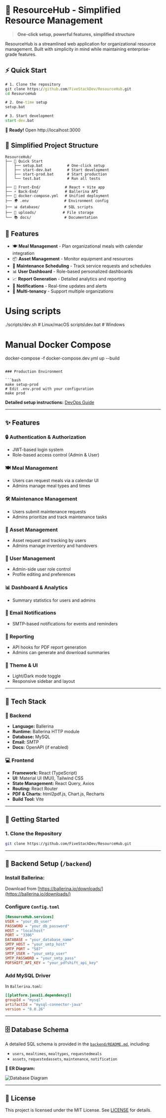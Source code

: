 # 🏢 ResourceHub - Simplified Resource Management

> **One-click setup, powerful features, simplified structure**

ResourceHub is a streamlined web application for organizational resource management. Built with simplicity in mind while maintaining enterprise-grade features.

## ⚡ Quick Start

```cmd
# 1. Clone the repository
git clone https://github.com/FiveStackDev/ResourceHub.git
cd ResourceHub

# 2. One-time setup
setup.bat

# 3. Start development
start-dev.bat
```

🎉 **Ready!** Open http://localhost:3000

## 📁 Simplified Project Structure

```
ResourceHub/
├── 🚀 Quick Start
│   ├── setup.bat           # One-click setup
│   ├── start-dev.bat       # Start development  
│   ├── start-prod.bat      # Start production
│   └── test.bat            # Run all tests
│
├── 🎨 Front-End/           # React + Vite app
├── ⚡ Back-End/            # Ballerina API
├── 🐳 docker-compose.yml   # Unified deployment
├── 🌍 .env                # Environment config
├── 📊 database/           # SQL scripts
├── 📁 uploads/            # File storage
└── 📚 docs/               # Documentation
```

## 🌟 Features

- 🍽️ **Meal Management** - Plan organizational meals with calendar integration
- 📦 **Asset Management** - Monitor equipment and resources
- 🔧 **Maintenance Scheduling** - Track service requests and schedules  
- 📊 **User Dashboard** - Role-based personalized dashboards
- 📈 **Report Generation** - Detailed analytics and reporting
- 🔔 **Notifications** - Real-time updates and alerts
- 🏢 **Multi-tenancy** - Support multiple organizations

# Using scripts
./scripts/dev.sh        # Linux/macOS
scripts\dev.bat         # Windows

# Manual Docker Compose
docker-compose -f docker-compose.dev.yml up --build
```

### Production Environment

```bash
make setup-prod
# Edit .env.prod with your configuration
make prod
```

**Detailed setup instructions:** [DevOps Guide](docs/DEVOPS.md)

---

## ✨ Features

### 🔒 Authentication & Authorization

* JWT-based login system
* Role-based access control (Admin & User)

### 🍽️ Meal Management

* Users can request meals via a calendar UI
* Admins manage meal types and times

### 🛠️ Maintenance Management

* Users submit maintenance requests
* Admins prioritize and track maintenance tasks

### 🧰 Asset Management

* Asset request and tracking by users
* Admins manage inventory and handovers

### 👤 User Management

* Admin-side user role control
* Profile editing and preferences

### 📊 Dashboard & Analytics

* Summary statistics for users and admins

### 📧 Email Notifications

* SMTP-based notifications for events and reminders

### 📑 Reporting

* API hooks for PDF report generation
* Admins can generate and download summaries

### 🌙 Theme & UI

* Light/Dark mode toggle
* Responsive sidebar and layout

---

## 🧪 Tech Stack

### 🔧 Backend

* **Language:** Ballerina
* **Runtime:** Ballerina HTTP module
* **Database:** MySQL
* **Email:** SMTP
* **Docs:** OpenAPI (if enabled)

### 💻 Frontend

* **Framework:** React (TypeScript)
* **UI:** Material UI (MUI), Tailwind CSS
* **State Management:** React Query, Axios
* **Routing:** React Router
* **PDF & Charts:** html2pdf.js, Chart.js, Recharts
* **Build Tool:** Vite

---

## 🚀 Getting Started

### 1. Clone the Repository

```bash
git clone https://github.com/FiveStackDev/ResourceHub.git
```

---

## 🔧 Backend Setup (`/backend`)

### Install Ballerina:

Download from [https://ballerina.io/downloads/](https://ballerina.io/downloads/)

### Configure `Config.toml`

```toml
[ResourceHub.services]
USER = "your_db_user"
PASSWORD = "your_db_password"
HOST = "localhost"
PORT = "3306"
DATABASE = "your_database_name"
SMTP_HOST = "your_smtp_host"
SMTP_PORT = "587"
SMTP_USER = "your_smtp_user"
SMTP_PASSWORD = "your_smtp_pass"
PDFSHIFT_API_KEY = "your_pdfshift_api_key"
```

### Add MySQL Driver

In `Ballerina.toml`:

```toml
[[platform.java11.dependency]]
groupId = "mysql"
artifactId = "mysql-connector-java"
version = "8.0.26"
```

---

## 🗄️ Database Schema

A detailed SQL schema is provided in the [`backend/README.md`](./backend/README.md), including:

* `users`, `mealtimes`, `mealtypes`, `requestedmeals`
* `assets`, `requestedassets`, `maintenance`, `notification`

📌 **ER Diagram:**

![Database Diagram](https://github.com/user-attachments/assets/b6e15acc-67d6-4530-a637-359ac1f70104)

---

## 📝 License

This project is licensed under the MIT License. See [LICENSE](./LICENSE) for details.


